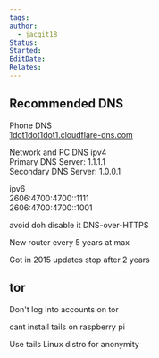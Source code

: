 ```yaml
---
tags: 
author:
  - jacgit18
Status: 
Started: 
EditDate: 
Relates:
---
```

Recommended DNS  
---------------------------------------  
Phone DNS  
[1dot1dot1dot1.cloudflare-dns.com](http://1dot1dot1dot1.cloudflare-dns.com/)  
  
Network and PC DNS ipv4  
Primary DNS Server: 1.1.1.1  
Secondary DNS Server: 1.0.0.1  
  
ipv6  
2606:4700:4700::1111  
2606:4700:4700::1001  
  
  
avoid doh disable it DNS-over-HTTPS  
  
New router every 5 years at max  
  
Got in 2015 updates stop after 2 years  
  
tor  
-----  
Don't log into accounts on tor  
  
cant install tails on raspberry pi  
  
Use tails Linux distro for anonymity